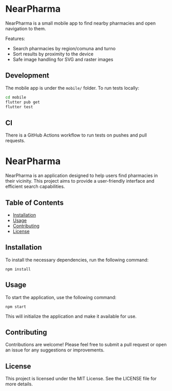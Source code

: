 # NearPharma

NearPharma is a small mobile app to find nearby pharmacies and open navigation to them.

Features:
- Search pharmacies by region/comuna and turno
- Sort results by proximity to the device
- Safe image handling for SVG and raster images

Development
------------
The mobile app is under the `mobile/` folder. To run tests locally:

```bash
cd mobile
flutter pub get
flutter test
```

CI
--
There is a GitHub Actions workflow to run tests on pushes and pull requests.
# NearPharma

NearPharma is an application designed to help users find pharmacies in their vicinity. This project aims to provide a user-friendly interface and efficient search capabilities.

## Table of Contents

- [Installation](#installation)
- [Usage](#usage)
- [Contributing](#contributing)
- [License](#license)

## Installation

To install the necessary dependencies, run the following command:

```
npm install
```

## Usage

To start the application, use the following command:

```
npm start
```

This will initialize the application and make it available for use.

## Contributing

Contributions are welcome! Please feel free to submit a pull request or open an issue for any suggestions or improvements.

## License

This project is licensed under the MIT License. See the LICENSE file for more details.